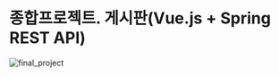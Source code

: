 # 종합프로젝트. 게시판(Vue.js + Spring REST API)
![final_project](https://user-images.githubusercontent.com/111489860/235627376-9ed56cf0-0dee-46d0-855c-6b68bbdb4920.PNG)<br/>
